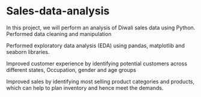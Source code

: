 # Sales-data-analysis
In this project, we will perform an analysis of Diwali sales data using Python.
Performed data cleaning and manipulation

Performed exploratory data analysis (EDA) using pandas, matplotlib and seaborn libraries.

Improved customer experience by identifying potential customers across different states, Occupation, gender and age groups

Improved sales by identifying most selling product categories and products, which can help to plan inventory and hence meet the demands.
